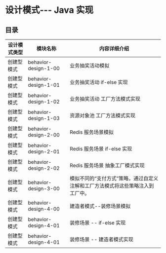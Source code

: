 # 设计模式--- Java 实现



## 目录



| 设计模式类型 | 模块名称                 | 内容详细介绍                                   |
|--|----------------------|------------------------------------------|
| 创建型模式 | behavior-design-1-00 | 业务抽奖活动模拟                                 |
| 创建型模式 | behavior-design-1-01 | 业务抽奖活动 if-else 实现                        | 
| 创建型模式 | behavior-design-1-02 | 业务抽奖活动 工厂方法模式实现                          | 
| 创建型模式 | behavior-design-1-03 | 资源对象池 工厂方法模式实现                           | 
| 创建型模式 | behavior-design-2-00 | Redis 服务场景模拟                             | 
| 创建型模式 | behavior-design-2-01 | Redis 服务场景 if-else 实现                    | 
| 创建型模式 | behavior-design-2-02 | Redis 服务场景 抽象工厂模式实现                      | 
| 创建型模式 | behavior-design-3-00 | 模拟不同的“支付方式”策略，通过自定义注解和工厂方法模式将这些策略注入到工厂中。 | 
| 创建型模式 | behavior-design-4-00 | 建造者模式--装修场景模拟                            | 
| 创建型模式 | behavior-design-4-01 | 装修场景 -- if-else 实现                       | 
| 创建型模式 | behavior-design-4-01 | 装修场景 -- 建造者模式实现                          | 

